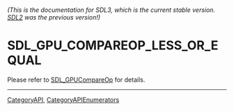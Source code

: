###### (This is the documentation for SDL3, which is the current stable version. [SDL2](https://wiki.libsdl.org/SDL2/) was the previous version!)
# SDL_GPU_COMPAREOP_LESS_OR_EQUAL

Please refer to [SDL_GPUCompareOp](SDL_GPUCompareOp) for details.

----
[CategoryAPI](CategoryAPI), [CategoryAPIEnumerators](CategoryAPIEnumerators)

